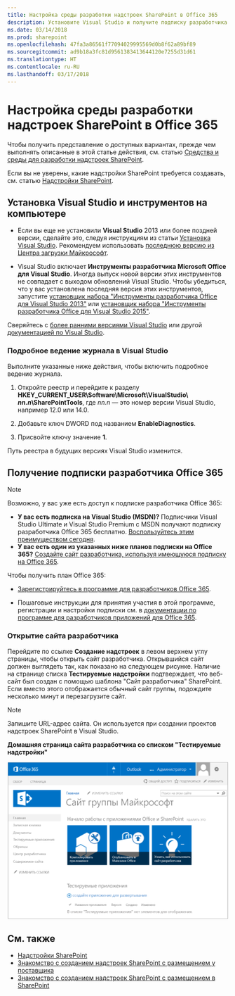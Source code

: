 ```yaml
---
title: Настройка среды разработки надстроек SharePoint в Office 365
description: Установите Visual Studio и получите подписку разработчика Office 365.
ms.date: 03/14/2018
ms.prod: sharepoint
ms.openlocfilehash: 47fa3a86561f77094029995569d0b8f62a89bf89
ms.sourcegitcommit: ad9b18a3fc81d9561383413644120e7255d31d61
ms.translationtype: HT
ms.contentlocale: ru-RU
ms.lasthandoff: 03/17/2018
---
```

# <a name="set-up-a-development-environment-for-sharepoint-add-ins-on-office-365"></a>Настройка среды разработки надстроек SharePoint в Office 365

Чтобы получить представление о доступных вариантах, прежде чем выполнять описанные в этой статье действия, см. статью [Средства и среды для разработки надстроек SharePoint](tools-and-environments-for-developing-sharepoint-add-ins.md). 

Если вы не уверены, какие надстройки SharePoint требуется создавать, см. статью [Надстройки SharePoint](sharepoint-add-ins.md).
 
<a name="devenv_vs"> </a>

## <a name="install-visual-studio-and-tools-on-your-computer"></a>Установка Visual Studio и инструментов на компьютере

- Если вы еще не установили **Visual Studio** 2013 или более поздней версии, сделайте это, следуя инструкциям из статьи [Установка Visual Studio](https://docs.microsoft.com/ru-RU/visualstudio/install/install-visual-studio). Рекомендуем использовать [последнюю версию из Центра загрузки Майкрософт](https://www.visualstudio.com/downloads/download-visual-studio-vs).
 
- Visual Studio включает **Инструменты разработчика Microsoft Office для Visual Studio**. Иногда выпуск новой версии этих инструментов не совпадает с выходом обновлений Visual Studio. Чтобы убедиться, что у вас установлена последняя версия этих инструментов, запустите [установщик набора "Инструменты разработчика Office для Visual Studio 2013"](http://aka.ms/OfficeDevToolsForVS2013) или [установщик набора "Инструменты разработчика Office для Visual Studio 2015"](http://aka.ms/OfficeDevToolsForVS2015). 

Сверяйтесь с [более ранними версиями Visual Studio](http://msdn.microsoft.com/library/da049020-cfda-40d7-8ff4-7492772b620f.aspx) или другой [документацией по Visual Studio](https://docs.microsoft.com/ru-RU/visualstudio/). 

### <a name="verbose-logging-in-visual-studio"></a>Подробное ведение журнала в Visual Studio

Выполните указанные ниже действия, чтобы включить подробное ведение журнала.

1. Откройте реестр и перейдите к разделу **HKEY_CURRENT_USER\Software\Microsoft\VisualStudio\ _nn.n_\SharePointTools**, где _nn.n_ — это номер версии Visual Studio, например 12.0 или 14.0.

2. Добавьте ключ DWORD под названием **EnableDiagnostics**.

3. Присвойте ключу значение **1**.

Путь реестра в будущих версиях Visual Studio изменится.


<a name="o365_signup"> </a>

## <a name="sign-up-for-an-office-365-developer-subscription"></a>Получение подписки разработчика Office 365

> [!NOTE]
> Возможно, у вас уже есть доступ к подписке разработчика Office 365: 
> - **У вас есть подписка на Visual Studio (MSDN)?** Подписчики Visual Studio Ultimate и Visual Studio Premium с MSDN получают подписку разработчика Office 365 бесплатно. [Воспользуйтесь этим преимуществом сегодня](https://msdn.microsoft.com/subscriptions/manage/default.aspx). 
> - **У вас есть один из указанных ниже планов подписки на Office 365?** [Создайте сайт разработчика, используя имеющуюся подписку на Office 365](create-a-developer-site-on-an-existing-office-365-subscription.md). 

Чтобы получить план Office 365: 

- [Зарегистрируйтесь в программе для разработчиков Office 365](https://developer.microsoft.com/ru-RU/office/dev-program).

- Пошаговые инструкции для принятия участия в этой программе, регистрации и настройки подписки см. в [документации по программе для разработчиков приложений для Office 365](https://docs.microsoft.com/ru-RU/office/developer-program/office-365-developer-program). 

### <a name="open-your-developer-site"></a>Открытие сайта разработчика 
 
Перейдите по ссылке **Создание надстроек** в левом верхнем углу страницы, чтобы открыть сайт разработчика. Открывшийся сайт должен выглядеть так, как показано на следующем рисунке. Наличие на странице списка **Тестируемые надстройки** подтверждает, что веб-сайт был создан с помощью шаблона "Сайт разработчика" SharePoint. Если вместо этого отображается обычный сайт группы, подождите несколько минут и перезагрузите сайт.
    
> [!NOTE]
> Запишите URL-адрес сайта. Он используется при создании проектов надстроек SharePoint в Visual Studio.

**Домашняя страница сайта разработчика со списком "Тестируемые надстройки"**

![Снимок экрана: домашняя страница сайта разработчика.](../images/SP15_DeveloperSiteHome_border.png)
 

## <a name="see-also"></a>См. также
<a name="SP15SetupSPO365_bk_addlresources"> </a>

- [Надстройки SharePoint](sharepoint-add-ins.md)
- [Знакомство с созданием надстроек SharePoint с размещением у поставщика](get-started-creating-provider-hosted-sharepoint-add-ins.md)
- [Знакомство с созданием надстроек SharePoint с размещением в SharePoint](get-started-creating-sharepoint-hosted-sharepoint-add-ins.md) 

    
 
